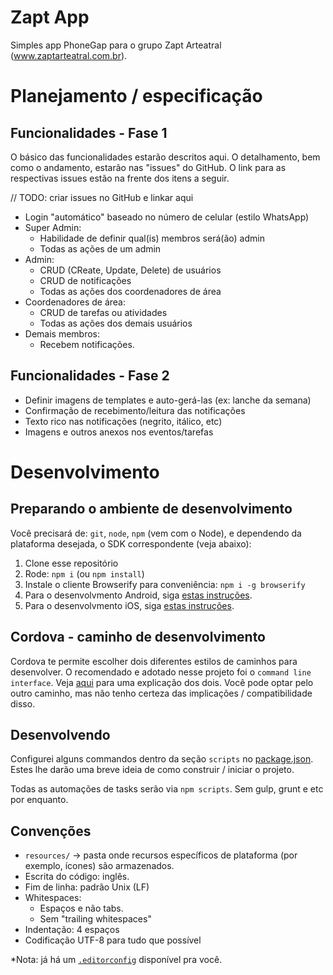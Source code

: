 Zapt App
========

Simples app PhoneGap para o grupo Zapt Arteatral (www.zaptarteatral.com.br).

# Planejamento / especificação

## Funcionalidades - Fase 1

O básico das funcionalidades estarão descritos aqui. O detalhamento, bem como o andamento, estarão nas "issues" do GitHub. O link para as respectivas issues estão na frente dos itens a seguir.

// TODO: criar issues no GitHub e linkar aqui

* Login "automático" baseado no número de celular (estilo WhatsApp)
* Super Admin:
  * Habilidade de definir qual(is) membros será(ão) admin
  * Todas as ações de um admin
* Admin:
  * CRUD (CReate, Update, Delete) de usuários
  * CRUD de notificações
  * Todas as ações dos coordenadores de área
* Coordenadores de área:
  * CRUD de tarefas ou atividades
  * Todas as ações dos demais usuários
* Demais membros:
  * Recebem notificações.

## Funcionalidades - Fase 2

* Definir imagens de templates e auto-gerá-las (ex: lanche da semana)
* Confirmação de recebimento/leitura das notificações
* Texto rico nas notificações (negrito, itálico, etc)
* Imagens e outros anexos nos eventos/tarefas

# Desenvolvimento

## Preparando o ambiente de desenvolvimento

Você precisará de: `git`, `node`, `npm` (vem com o Node), e dependendo da plataforma desejada, o SDK correspondente (veja abaixo):

1. Clone esse repositório
2. Rode: `npm i` (ou `npm install`)
3. Instale o cliente Browserify para conveniência: `npm i -g browserify`
4. Para o desenvolvmento Android, siga [estas instruções](http://docs.phonegap.com/en/edge/guide_platforms_android_index.md.html#Android%20Platform%20Guide).
5. Para o desenvolvmento iOS, siga [estas instruções](http://docs.phonegap.com/en/edge/guide_platforms_ios_index.md.html#iOS%20Platform%20Guide).

## Cordova - caminho de desenvolvimento

Cordova te permite escolher dois diferentes estilos de caminhos para desenvolver. O recomendado e adotado nesse projeto foi o `command line interface`.
Veja [aqui](http://docs.phonegap.com/en/edge/guide_overview_index.md.html#Overview) para uma explicação dos dois. Você pode optar pelo outro caminho, mas não tenho certeza das implicações / compatibilidade disso.

## Desenvolvendo

Configurei alguns commandos dentro da seção `scripts` no [package.json](package.json).
Estes lhe darão uma breve ideia de como construir / iniciar o projeto.

Todas as automações de tasks serão via `npm scripts`. Sem gulp, grunt e etc por enquanto.

## Convenções

* `resources/` → pasta onde recursos específicos de plataforma (por exemplo, ícones) são armazenados.
* Escrita do código: inglês.
* Fim de linha: padrão Unix (LF)
* Whitespaces:
  * Espaços e não tabs.
  * Sem "trailing whitespaces"
* Indentação: 4 espaços
* Codificação UTF-8 para tudo que possível

*Nota: já há um [`.editorconfig`](.editorconfig) disponível pra você.
